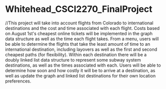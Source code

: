 # Whitehead_CSCI2270_FinalProject

//This project will take into account flights from Colorado to international destinations and the cost and time associated with each flight. Costs based on August 1st's cheapest online tickets will be implemented in the graph data structure as well as the time each flight takes. From a menu, users will be able to determine the flights that take the least amount of time to an international destination, including layovers as well as the first and second cheapest paths (for flexibility). Within each destination there will be a doubly linked list data structure to represent some subway system destinations, as well as the times associated with each. Users will be able to determine how soon and how costly it will be to arrive at a destination, as well as update the graph and linked list destinations for their own location preferences.

